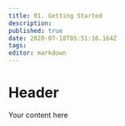 ```yaml
---
title: 01. Getting Started
description: 
published: true
date: 2020-07-18T05:51:16.164Z
tags: 
editor: markdown
---
```


# Header
Your content here

